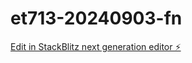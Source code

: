 # et713-20240903-fn

[Edit in StackBlitz next generation editor ⚡️](https://stackblitz.com/~/github.com/Fatim44/et713-20240903-mdl)
